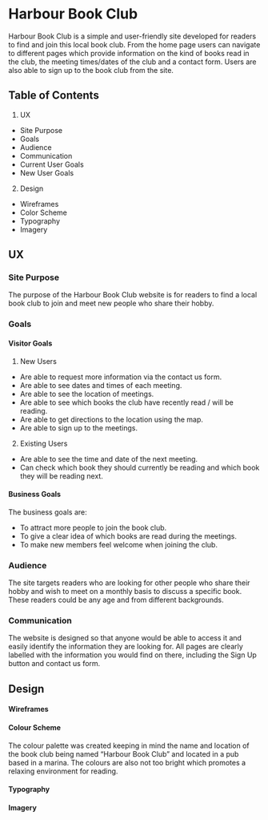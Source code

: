 # Harbour Book Club
Harbour Book Club is a simple and user-friendly site developed for readers to find and join this local book club. From the home page users can navigate to different pages which provide information on the kind of books read in the club, the meeting times/dates of the club and a contact form. Users are also able to sign up to the book club from the site.

## Table of Contents

1. UX
  * Site Purpose
  * Goals
  * Audience
  * Communication
  * Current User Goals
  * New User Goals
 
2. Design
  * Wireframes
  * Color Scheme
  * Typography
  * Imagery

## UX

### Site Purpose
The purpose of the Harbour Book Club website is for readers to find a local book club to join and meet new people who share their hobby.

### Goals

#### Visitor Goals
1. New Users
* Are able to request more information via the contact us form.
* Are able to see dates and times of each meeting.
* Are able to see the location of meetings.
* Are able to see which books the club have recently read / will be reading.
* Are able to get directions to the location using the map.
* Are able to sign up to the meetings.

2. Existing Users
* Are able to see the time and date of the next meeting.
* Can check which book they should currently be reading and which book they will be reading next.

#### Business Goals

The business goals are:
* To attract more people to join the book club.
* To give a clear idea of which books are read during the meetings.
* To make new members feel welcome when joining the club.

### Audience
The site targets readers who are looking for other people who share their hobby and wish to meet on a monthly basis to discuss a specific book. These readers could be any age and from different backgrounds.

### Communication
The website is designed so that anyone would be able to access it and easily identify the information they are looking for. All pages are clearly labelled with the information you would find on there, including the Sign Up button and contact us form.

## Design

#### Wireframes

#### Colour Scheme
The colour palette was created keeping in mind the name and location of the book club being named “Harbour Book Club” and located in a pub based in a marina. The colours are also not too bright which promotes a relaxing environment for reading.

#### Typography

#### Imagery

